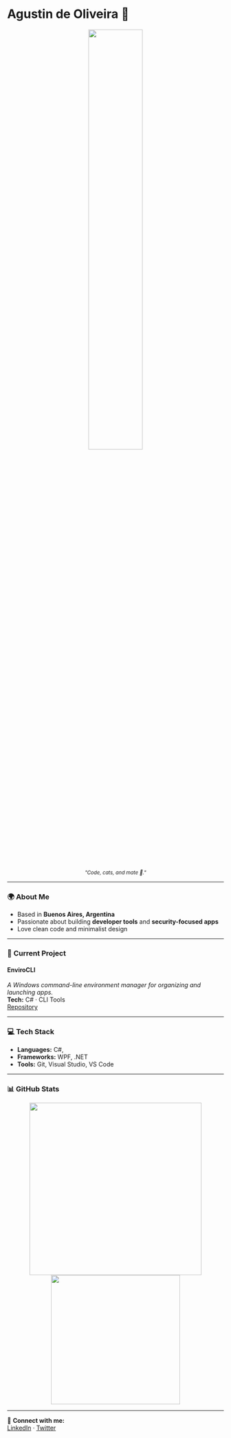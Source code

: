 # Agustin de Oliveira 👋  

<div align="center">
  <img src="https://media3.giphy.com/media/v1.Y2lkPTc5MGI3NjExeW8xaTFsdHNtZGMwczM2c2ZuYXN4NmRncGt6ZndicjIzN3lpemt1NSZlcD12MV9pbnRlcm5hbF9naWZfYnlfaWQmY3Q9cw/pncPjoqJyAATqpflwW/giphy.gif" width="50%">
    <br>
  <sub><em>"Code, cats, and mate 🧉."</em></sub>
</div>

---

### 🌍 **About Me**  
- Based in **Buenos Aires, Argentina**  
- Passionate about building **developer tools** and **security-focused apps**  
- Love clean code and minimalist design  

---

### 🚀 **Current Project**  

#### **EnviroCLI**  
_A Windows command-line environment manager for organizing and launching apps._  
**Tech:** C# · CLI Tools  
[Repository](https://github.com/yourusername/envirocli)  

---

### 💻 **Tech Stack**  
- **Languages:** C#, 
- **Frameworks:** WPF, .NET  
- **Tools:** Git, Visual Studio, VS Code  

---

### 📊 **GitHub Stats**  
<div align="center">
  <img src="https://github-readme-stats.vercel.app/api?username=Agus-dot1&show_icons=true&theme=graywhite" width="400">
  <img src="https://github-readme-stats.vercel.app/api/top-langs/?username=Agus-dot1&layout=compact&theme=graywhite" width="300">
</div>

---

🔗 **Connect with me:**  
[LinkedIn](https://linkedin.com/in/yourprofile) · [Twitter](https://twitter.com/yourhandle)  
